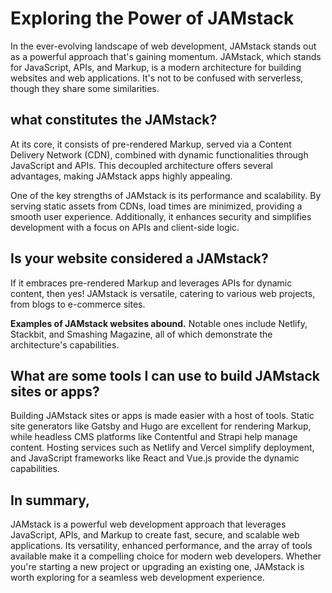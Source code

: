 # Exploring the Power of JAMstack
In the ever-evolving landscape of web development, JAMstack stands out as a powerful approach that's gaining momentum. JAMstack, which stands for JavaScript, APIs, and Markup, is a modern architecture for building websites and web applications. It's not to be confused with serverless, though they share some similarities.

## what constitutes the JAMstack? 

At its core, it consists of pre-rendered Markup, served via a Content Delivery Network (CDN), combined with dynamic functionalities through JavaScript and APIs. This decoupled architecture offers several advantages, making JAMstack apps highly appealing.

One of the key strengths of JAMstack is its performance and scalability. By serving static assets from CDNs, load times are minimized, providing a smooth user experience. Additionally, it enhances security and simplifies development with a focus on APIs and client-side logic.

## Is your website considered a JAMstack? 
If it embraces pre-rendered Markup and leverages APIs for dynamic content, then yes! JAMstack is versatile, catering to various web projects, from blogs to e-commerce sites.

**Examples of JAMstack websites abound.** Notable ones include Netlify, Stackbit, and Smashing Magazine, all of which demonstrate the architecture's capabilities.
## What are some tools I can use to build JAMstack sites or apps?
Building JAMstack sites or apps is made easier with a host of tools. Static site generators like Gatsby and Hugo are excellent for rendering Markup, while headless CMS platforms like Contentful and Strapi help manage content. Hosting services such as Netlify and Vercel simplify deployment, and JavaScript frameworks like React and Vue.js provide the dynamic capabilities.

## In summary,
 JAMstack is a powerful web development approach that leverages JavaScript, APIs, and Markup to create fast, secure, and scalable web applications. Its versatility, enhanced performance, and the array of tools available make it a compelling choice for modern web developers. Whether you're starting a new project or upgrading an existing one, JAMstack is worth exploring for a seamless web development experience.